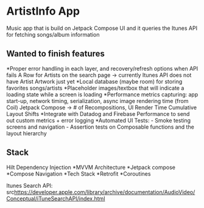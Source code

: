 # ArtistInfo App
Music app that is build on Jetpack Compose UI and it queries the Itunes API for fetching songs/album
information

## Wanted to finish features
*Proper error handling in each layer, and recovery/refresh options when API fails
A Row for Artists on the search page -> currently Itunes API does not have Artist Artwork just yet
*Local database (maybe room) for storing favorites songs/artists
*Placeholder images/textbox that will indicate a loading state while a screen is loading
*Performance metrics capturing:
    app start-up, network timing, serialization, async image rendering time (from Coil)
    Jetpack Compose -> # of Recompositions, UI Render Time
    Cumulative Layout Shifts
*Integrate with Datadog and Firebase Performance to send out custom metrics + error logging 
*Automated UI Tests:
    - Smoke testing screens and navigation
    - Assertion tests on Composable functions and the layout hierarchy

## Stack
Hilt Dependency Injection
*MVVM Architecture
*Jetpack compose
*Compose Navigation
*Tech Stack
*Retrofit
*Coroutines


Itunes Search API:
src<https://developer.apple.com/library/archive/documentation/AudioVideo/Conceptual/iTuneSearchAPI/index.html>
